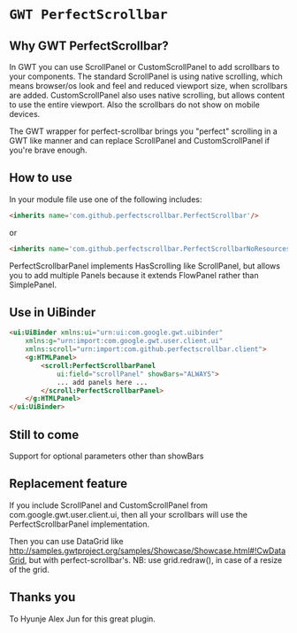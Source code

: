 # `GWT PerfectScrollbar`

## Why GWT PerfectScrollbar?

In GWT you can use ScrollPanel or CustomScrollPanel to add scrollbars to your components. 
The standard ScrollPanel is using native scrolling, which means browser/os look and feel and reduced viewport size, when scrollbars are added.
CustomScrollPanel also uses native scrolling, but allows content to use the entire viewport. 
Also the scrollbars do not show on mobile devices.  

The GWT wrapper for perfect-scrollbar brings you "perfect" scrolling in a GWT like manner and can replace ScrollPanel and CustomScrollPanel if you're brave enough.

## How to use

In your module file use one of the following includes:
```html
<inherits name='com.github.perfectscrollbar.PerfectScrollbar'/> 
```
or
```html
<inherits name='com.github.perfectscrollbar.PerfectScrollbarNoResources'/>
```

PerfectScrollbarPanel implements HasScrolling like ScrollPanel, but allows you to add multiple Panels because it extends FlowPanel rather than SimplePanel.

## Use in UiBinder

```html
<ui:UiBinder xmlns:ui="urn:ui:com.google.gwt.uibinder"
	xmlns:g="urn:import:com.google.gwt.user.client.ui"
	xmlns:scroll="urn:import:com.github.perfectscrollbar.client">
	<g:HTMLPanel>
		<scroll:PerfectScrollbarPanel
			ui:field="scrollPanel" showBars="ALWAYS">
			... add panels here ...				
		</scroll:PerfectScrollbarPanel>
	</g:HTMLPanel>
</ui:UiBinder>
```

## Still to come

Support for optional parameters other than showBars 
     
## Replacement feature 

If you include ScrollPanel and CustomScrollPanel from com.google.gwt.user.client.ui, then all your scrollbars will use the PerfectScrollbarPanel implementation.

Then you can use DataGrid like http://samples.gwtproject.org/samples/Showcase/Showcase.html#!CwDataGrid, but with perfect-scrollbar's.
NB: use grid.redraw(), in case of a resize of the grid.  

## Thanks you

To Hyunje Alex Jun for this great plugin.
